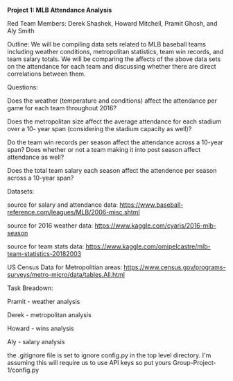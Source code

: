 **Project 1: MLB Attendance Analysis**

Red Team Members: Derek Shashek, Howard Mitchell, Pramit Ghosh, and Aly Smith

Outline: We will be compiling data sets related to MLB baseball teams including weather conditions, metropolitan statistics, team win records, and team salary totals. We will be comparing the affects of the above data sets on the attendance for each team and discussing whether there are direct correlations between them.

Questions: 

Does the weather (temperature and conditions) affect the attendance per game for each team throughout 2016?

Does the metropolitan size affect the average attendance for each stadium over a 10- year span (considering the stadium capacity as well)?

Do the team win records per season affect the attendance across a 10-year span? Does whether or not a team making it into post season affect attendance as well?

Does the total team salary each season affect the attendence per season across a 10-year span?

Datasets:

source for salary and attendance data: https://www.baseball-reference.com/leagues/MLB/2006-misc.shtml

source for 2016 weather data: https://www.kaggle.com/cyaris/2016-mlb-season

source for team stats data: https://www.kaggle.com/omipelcastre/mlb-team-statistics-20182003

US Census Data for Metropolitian areas: https://www.census.gov/programs-surveys/metro-micro/data/tables.All.html

Task Breadown:

Pramit - weather analysis

Derek - metropolitan analysis

Howard - wins analysis

Aly - salary analysis



the .gitignore file is set to ignore config.py in the top level directory.  I'm assuming this will require us to use API keys so put yours Group-Project-1/config.py
